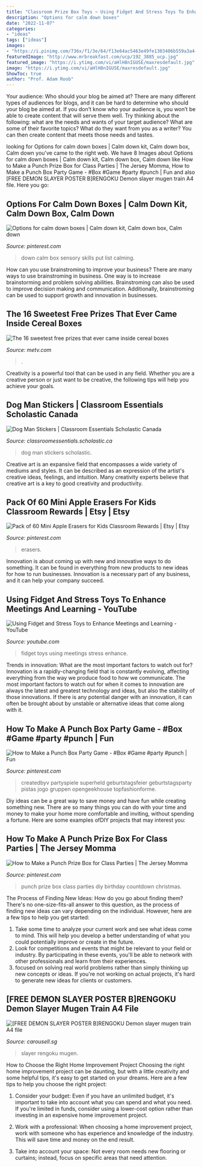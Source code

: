 ```yaml
---
title: "Classroom Prize Box Toys ~ Using Fidget And Stress Toys To Enhance Meetings And Learning"
description: "Options for calm down boxes"
date: "2022-11-07"
categories:
- "ideas"
tags: ["ideas"]
images:
- "https://i.pinimg.com/736x/f1/3e/64/f13e64ac5463e49fe1303406b559a3a4--calm-down-box-sensory-integration.jpg"
featuredImage: "http://www.mrbreakfast.com/ucp/192_3885_ucp.jpg"
featured_image: "https://i.ytimg.com/vi/aHlH8nIGUSE/maxresdefault.jpg"
image: "https://i.ytimg.com/vi/aHlH8nIGUSE/maxresdefault.jpg"
ShowToc: true
author: "Prof. Adam Roob"
---
```



Your audience: Who should your blog be aimed at?
There are many different types of audiences for blogs, and it can be hard to determine who should your blog be aimed at. If you don’t know who your audience is, you won’t be able to create content that will serve them well. Try thinking about the following: what are the needs and wants of your target audience? What are some of their favorite topics? What do they want from you as a writer? You can then create content that meets those needs and tastes.

	

		
looking for Options for calm down boxes | Calm down kit, Calm down box, Calm down you've came to the right web. We have 8 Images about Options for calm down boxes | Calm down kit, Calm down box, Calm down like How to Make a Punch Prize Box for Class Parties | The Jersey Momma, How to Make a Punch Box Party Game - #Box #Game #party #punch | Fun and also [FREE DEMON SLAYER POSTER B]RENGOKU Demon slayer mugen train A4 file. Here you go:
		
    
## Options For Calm Down Boxes | Calm Down Kit, Calm Down Box, Calm Down

<img loading=lazy src="https://i.pinimg.com/736x/f1/3e/64/f13e64ac5463e49fe1303406b559a3a4--calm-down-box-sensory-integration.jpg" onerror="this.onerror=null;this.src='https://tse3.mm.bing.net/th?id=OIP.zRIwM0TZwa9A6Ka0if7mzgC7FN&amp;pid=15.1';" alt="Options for calm down boxes | Calm down kit, Calm down box, Calm down">

_Source: pinterest.com_

>down calm box sensory skills put list calming. 

	

How can you use brainstroming to improve your business?
There are many ways to use brainstroming in business. One way is to increase brainstorming and problem solving abilities. Brainstroming can also be used to improve decision making and communication. Additionally, brainstroming can be used to support growth and innovation in businesses.

    
## The 16 Sweetest Free Prizes That Ever Came Inside Cereal Boxes

<img loading=lazy src="http://www.mrbreakfast.com/ucp/192_3885_ucp.jpg" onerror="this.onerror=null;this.src='https://tse4.mm.bing.net/th?id=OIP.w0pZjhE6CBcehphMhByN-QHaFW&amp;pid=15.1';" alt="The 16 sweetest free prizes that ever came inside cereal boxes">

_Source: metv.com_

>. 

	

Creativity is a powerful tool that can be used in any field. Whether you are a creative person or just want to be creative, the following tips will help you achieve your goals.

    
## Dog Man Stickers | Classroom Essentials Scholastic Canada

<img loading=lazy src="https://classroomessentials.scholastic.ca/dw/image/v2/AAXY_PRD/on/demandware.static/-/Sites-master-catalog-cec-ca/default/dwd340ae73/products/9781338626179.jpg?sw=960&amp;sh=960&amp;sm=fit&amp;sfrm=jpg" onerror="this.onerror=null;this.src='https://tse3.mm.bing.net/th?id=OIP.pVEpJQwojqkP2elFB2QzowHaMm&amp;pid=15.1';" alt="Dog Man Stickers | Classroom Essentials Scholastic Canada">

_Source: classroomessentials.scholastic.ca_

>dog man stickers scholastic. 

	

Creative art is an expansive field that encompasses a wide variety of mediums and styles. It can be described as an expression of the artist's creative ideas, feelings, and intuition. Many creativity experts believe that creative art is a key to good creativity and productivity.

    
## Pack Of 60 Mini Apple Erasers For Kids Classroom Rewards | Etsy | Etsy

<img loading=lazy src="https://i.pinimg.com/736x/94/18/61/94186124bd09615760f2ca827dd3b2a8.jpg" onerror="this.onerror=null;this.src='https://tse2.mm.bing.net/th?id=OIP.uFTx40K1zM3B9UYo64V4wQHaFj&amp;pid=15.1';" alt="Pack of 60 Mini Apple Erasers for Kids Classroom Rewards | Etsy | Etsy">

_Source: pinterest.com_

>erasers. 

	

Innovation is about coming up with new and innovative ways to do something. It can be found in everything from new products to new ideas for how to run businesses. Innovation is a necessary part of any business, and it can help your company succeed.

    
## Using Fidget And Stress Toys To Enhance Meetings And Learning - YouTube

<img loading=lazy src="https://i.ytimg.com/vi/aHlH8nIGUSE/maxresdefault.jpg" onerror="this.onerror=null;this.src='https://tse1.mm.bing.net/th?id=OIP.0vMN30jWSc6hIRliLJoPuQHaEK&amp;pid=15.1';" alt="Using Fidget and Stress Toys to Enhance Meetings and Learning - YouTube">

_Source: youtube.com_

>fidget toys using meetings stress enhance. 

	

Trends in innovation: What are the most important factors to watch out for?
Innovation is a rapidly-changing field that is constantly evolving, affecting everything from the way we produce food to how we communicate. The most important factors to watch out for when it comes to innovation are always the latest and greatest technology and ideas, but also the stability of those innovations. If there is any potential danger with an innovation, it can often be brought about by unstable or alternative ideas that come along with it.

    
## How To Make A Punch Box Party Game - #Box #Game #party #punch | Fun

<img loading=lazy src="https://i.pinimg.com/736x/05/f2/62/05f262d25e9b48b928691ac752ec7297.jpg" onerror="this.onerror=null;this.src='https://tse3.mm.bing.net/th?id=OIP.t3rupWRVDuoQZwPnnPvu-QHaUf&amp;pid=15.1';" alt="How to Make a Punch Box Party Game - #Box #Game #party #punch | Fun">

_Source: pinterest.com_

>createdbyv partyspiele superheld geburtstagsfeier geburtstagsparty pistas jogo gruppen opengeekhouse topfashionforme. 

	

Diy ideas can be a great way to save money and have fun while creating something new. There are so many things you can do with your time and money to make your home more comfortable and inviting, without spending a fortune. Here are some examples ofDIY projects that may interest you: 

    
## How To Make A Punch Prize Box For Class Parties | The Jersey Momma

<img loading=lazy src="https://i.pinimg.com/736x/50/19/6c/50196c247e0fe42937cc1949279d775e.jpg" onerror="this.onerror=null;this.src='https://tse4.mm.bing.net/th?id=OIP.MLo9jPaDopG_tzRAH2cSVwHaLH&amp;pid=15.1';" alt="How to Make a Punch Prize Box for Class Parties | The Jersey Momma">

_Source: pinterest.com_

>punch prize box class parties diy birthday countdown christmas. 

	

The Process of Finding New Ideas: How do you go about finding them?
There's no one-size-fits-all answer to this question, as the process of finding new ideas can vary depending on the individual. However, here are a few tips to help you get started: 
1. Take some time to analyze your current work and see what ideas come to mind. This will help you develop a better understanding of what you could potentially improve or create in the future. 
2. Look for competitions and events that might be relevant to your field or industry. By participating in these events, you'll be able to network with other professionals and learn from their experiences. 
3. focused on solving real world problems rather than simply thinking up new concepts or ideas. If you're not working on actual projects, it's hard to generate new ideas for clients or customers. 

    
## [FREE DEMON SLAYER POSTER B]RENGOKU Demon Slayer Mugen Train A4 File

<img loading=lazy src="https://media.karousell.com/media/photos/products/2020/12/14/free_demon_slayer_poster_bdemo_1607941942_c8975768.jpg" onerror="this.onerror=null;this.src='https://tse3.mm.bing.net/th?id=OIP.Ai7X6qNNHIWQeEU3abcGkQHaJ3&amp;pid=15.1';" alt="[FREE DEMON SLAYER POSTER B]RENGOKU Demon slayer mugen train A4 file">

_Source: carousell.sg_

>slayer rengoku mugen. 

	

How to Choose the Right Home Improvement Project
Choosing the right home improvement project can be daunting, but with a little creativity and some helpful tips, it's easy to get started on your dreams. Here are a few tips to help you choose the right project:
1. Consider your budget: Even if you have an unlimited budget, it's important to take into account what you can spend and what you need. If you're limited in funds, consider using a lower-cost option rather than investing in an expensive home improvement project.

2. Work with a professional: When choosing a home improvement project, work with someone who has experience and knowledge of the industry. This will save time and money on the end result.

3. Take into account your space: Not every room needs new flooring or curtains; instead, focus on specific areas that need attention.

